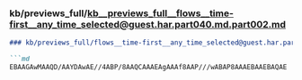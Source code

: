 ### kb/previews_full/kb__previews_full__flows__time-first__any_time_selected@guest.har.part040.md.part002.md

```md
### kb/previews_full/flows__time-first__any_time_selected@guest.har.part040.md (part 002)

```md
EBAAGAwMAAQD/AAYDAwAE//4ABP/8AAQCAAAEAgAAAf8AAP///wABAP8AAAEBAAEBAQAE
```

```

```
